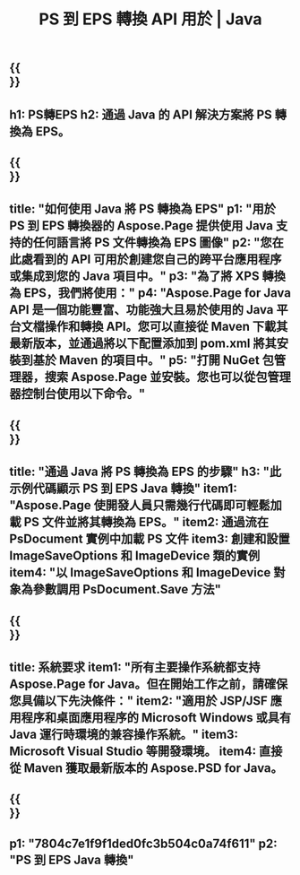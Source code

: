 ﻿---
translation: true
template: /_templates/_conversion-child-java.md
title: PS 到 EPS 轉換 API 用於 | Java
url: /java/conversion/ps-to-eps/
description: PS 格式到 EPS 文件的示例 Java 轉換代碼。使用此示例代碼在任何基於 Web 或桌面 Java 的應用程序中將 PS 轉換為 EPS。
informat: PS
outformat: EPS
otherformats: XPS EPS
---

{{<section banner>}}
---
h1: PS轉EPS
h2: 通過 Java 的 API 解決方案將 PS 轉換為 EPS。
---

{{<section overview>}}
---
title: "如何使用 Java 將 PS 轉換為 EPS"
p1: "用於 PS 到 EPS 轉換器的 Aspose.Page 提供使用 Java 支持的任何語言將 PS 文件轉換為 EPS 圖像"
p2: "您在此處看到的 API 可用於創建您自己的跨平台應用程序或集成到您的 Java 項目中。"
p3: "為了將 XPS 轉換為 EPS，我們將使用："
p4: "Aspose.Page for Java API 是一個功能豐富、功能強大且易於使用的 Java 平台文檔操作和轉換 API。您可以直接從 Maven 下載其最新版本，並通過將以下配置添加到 pom.xml 將其安裝到基於 Maven 的項目中。"
p5: "打開 NuGet 包管理器，搜索 Aspose.Page 並安裝。您也可以從包管理器控制台使用以下命令。"
---

{{<section feature1>}}
---
title: "通過 Java 將 PS 轉換為 EPS 的步驟"
h3: "此示例代碼顯示 PS 到 EPS Java 轉換"
item1: "Aspose.Page 使開發人員只需幾行代碼即可輕鬆加載 PS 文件並將其轉換為 EPS。"
item2: 通過流在 PsDocument 實例中加載 PS 文件
item3: 創建和設置 ImageSaveOptions 和 ImageDevice 類的實例
item4: "以 ImageSaveOptions 和 ImageDevice 對象為參數調用 PsDocument.Save 方法"
---

{{<section feature2>}}
---
title: 系統要求
item1: "所有主要操作系統都支持 Aspose.Page for Java。但在開始工作之前，請確保您具備以下先決條件："
item2: "適用於 JSP/JSF 應用程序和桌面應用程序的 Microsoft Windows 或具有 Java 運行時環境的兼容操作系統。"
item3: Microsoft Visual Studio 等開發環境。
item4: 直接從 Maven 獲取最新版本的 Aspose.PSD for Java。
---

{{<section gist>}}
---
p1: "7804c7e1f9f1ded0fc3b504c0a74f611"
p2: "PS 到 EPS Java 轉換"
---
